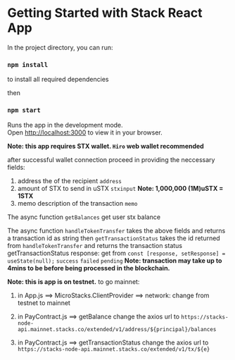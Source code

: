 # Getting Started with Stack React App

In the project directory, you can run:

### `npm install`

to install all required dependencies

then 

### `npm start`

Runs the app in the development mode.\
Open [http://localhost:3000](http://localhost:3000) to view it in your browser.


**Note: this  app requires  STX wallet. `Hiro` web wallet recommended**

after successful wallet connection proceed in providing the neccessary fields:

1. address the of the recipient           `address`
2. amount of STX to send in uSTX          `stxinput`
    **Note: 1,000,000  (1M)uSTX = 1STX**
3. memo description of the transaction    `memo`

The async function `getBalances` get user stx balance

The async function `handleTokenTransfer` takes the above fields and returns a transaction id as string
    then `getTransactionStatus` takes the id returned from `handleTokenTransfer` and returns the transaction status 
        getTransactionStatus response: get from `const [response, setResponse] = useState(null);`
        `success`
        `failed`
        `pending` **Note: transaction may take up to 4mins to be before being processed in the blockchain.**



**Note: this is app is on testnet.**
to go mainnet:

1. in App.js ==> MicroStacks.ClientProvider ==> network: 
change from testnet to mainnet

2. in PayContract.js ==> getBalance
change the axios url to `https://stacks-node-api.mainnet.stacks.co/extended/v1/address/${principal}/balances`

3. in PayContract.js ==> getTransactionStatus
change the axios url to `https://stacks-node-api.mainnet.stacks.co/extended/v1/tx/${e}`




